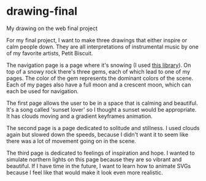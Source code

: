 # drawing-final
My drawing on the web final project

For my final project, I want to make three drawings that either inspire or calm people down. They are all interpretations of instrumental music by one of my favorite artists, Petit Biscuit.

The navigation page is a page where it's snowing (I used [this library](http://www.schillmania.com/projects/snowstorm/)). On top of a snowy rock there's three gems, each of which lead to one of my pages. The color of the gem represents the dominant colors of the scene. Each of my pages also have a full moon and a crescent moon, which can each be used for navigation.

The first page allows the user to be in a space that is calming and beautiful. It's a song called 'sunset lover' so I thought a sunset would be appropriate. It has clouds moving and a gradient keyframes animation.

The second page is a page dedicated to solitude and stillness. I used clouds again but slowed down the speeds, because I didn't want it to seem like there was a lot of movement going on in the scene.

The third page is dedicated to feelings of inspiration and hope. I wanted to simulate northern lights on this page because they are so vibrant and beautiful. If I have time in the future, I want to learn how to animate SVGs because I feel like that would make it look even more realistic.
